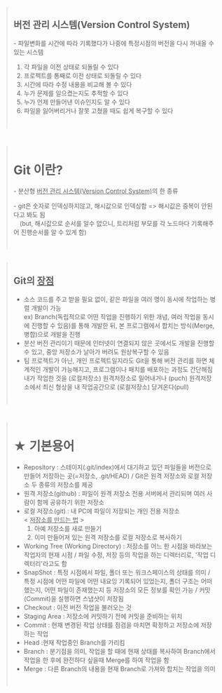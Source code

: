 >## <br>버전 관리 시스템(Version Control System)
><p>- 파일변화를 시간에 따라 기록했다가 나중에 특정시점의 버전을 다시 꺼내올 수 있는 시스템</p>
><ol>
>    <li>각 파일을 이전 상태로 되돌릴 수 있다</li>
>    <li>프로젝트를 통째로 이전 상태로 되돌릴 수 있다</li>
>    <li>시간에 따라 수정 내용을 비교해 볼 수 있다</li>
>    <li>누가 문제를 일으켰는지도 추적할 수 있다</li>
>    <li>누가 언제 만들어낸 이슈인지도 알 수 있다</li>
>    <li>파일을 잃어버리거나 잘못 고쳤을 때도 쉽게 복구할 수 있다</li>
></ol><br>

> # <br> Git 이란?
><p>- 분산형 <u>버전 관리 시스템(Version Control System)</u>의 한 종류</p>
><p>- git은 숫자로 인덱싱하지않고, 해시값으로 인덱싱함 => 해시값은 중복이 안된다고 봐도 됨<br>　(but, 해시값으로 순서를 알수 없으니, 트리처럼 부모를 각 노드마다 기록해주어 진행순서를 알 수 있게 함)</p><br>


>## <br> Git의 <u>장점</u>
><ul>
><li>소스 코드를 주고 받을 필요 없이, 같은 파일을 여러 명이 동시에 작업하는 병렬 개발이 가능<br>ex) Branch(독립적으로 어떤 작업을 진행하기 위한 개념, 여러 작업을 동시에 진행할 수 있음)를 통해 개발한 뒤, 본 프로그램에서 합치는 방식(Merge, 병합)으로 개발을 진행</li>
><li>분산 버전 관리이기 때문에 인터넷이 연결되지 않은 곳에서도 개발을 진행할 수 있고, 중앙 저장소가 날아가 버려도 원상복구할 수 있음</li>
><li>팀 프로젝트가 아닌, 개인 프로젝트일지라도 Git을 통해 버전 관리를 하면 체계적인 개발이 가능해지고, 프로그램이나 패치를 배포하는 과정도 간단해짐<br>내가 작업한 것을 (로컬저장소) 원격저장소로 밀어내거나 (puch) 원격저장소에서 최신 형상을 내 작업공간으로 (로컬저장소) 당겨온다(pull)</li>
></ul><br>


> # <br>★ 기본용어
> <ul>
> <li>Repository : 스테이지(.git/index)에서 대기하고 있던 파일들을 버전으로 만들어 저장하는 곳(=저장소, .git/HEAD) / Git은 원격 저장소와 로컬 저장소 두 종류의 저장소를 제공</li>
> <li>원격 저장소(github) : 파일이 원격 저장소 전용 서버에서 관리되며 여러 사람이 함께 공유하기 위한 저장소</li>
> <li>로컬 저장소(git) : 내 PC에 파일이 저장되는 개인 전용 저장소<br> < <u>저장소를 만드는 법</u> >
> <ol>
> <li>아예 저장소를 새로 만들기</li>
> <li>이미 만들어져 있는 원격 저장소를 로컬 저장소로 복사하기</li>
> </ol>
> </li>
> <li>Working Tree (Working Directory) : 저장소를 어느 한 시점을 바라보는 작업자의 현재 시점 / 파일 수정, 저장 등의 작업을 하는 디렉터리로, '작업 디렉터리'라고도 함</li>
> <li>SnapShot : 특정 시점에서 파일, 폴더 또는 워크스페이스의 상태를 의미 / 특정 시점에 어떤 파일에 어떤 내요잉 기록되어 있었는지, 폴더 구조는 어떠했는지, 어떤 파일이 존재했는지 등 저장소의 모든 정보를 확인 가능 / 커밋(Commit)을 실행하면 스냅샷이 저장됨</li>
> <li>Checkout : 이전 버전 작업을 불러오는 것</li>
> <li>Staging Area :  저장소에 커밋하기 전에 커밋을 준비하는 위치</li>
> <li>Commit : 현재 변경된 작업 상태를 점검을 마치면 확정하고 저장소에 저장하는 작업</li>
> <li>Head :현재 작업중인 Branch를 가리킴</li>
> <li>Branch : 분기점을 의미, 작업을 할 때에 현재 상태를 복사하여 Branch에서 작업을 한 후에 완전하다 싶을때 Merge를 하여 작업을 함</li>
> <li>Merge : 다른 Branch의 내용을 현재 Branch로 가져와 합치는 작업을 의미</li>
> <ul><br>

